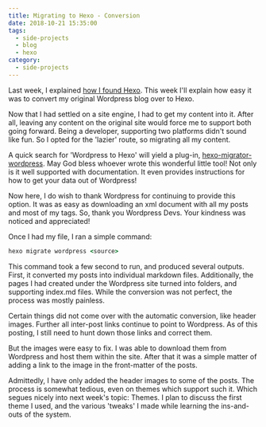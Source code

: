 ```yaml
---
title: Migrating to Hexo - Conversion
date: 2018-10-21 15:35:00
tags:
  - side-projects
  - blog
  - hexo
category:
  - side-projects
---
```


Last week, I explained [how I found Hexo](/2018/10/14/hexo-discovery/). This week I'll explain how easy it was to convert my original Wordpress blog over to Hexo.

Now that I had settled on a site engine, I had to get my content into it. After all, leaving any content on the original site would force me to support both going forward. Being a developer, supporting two platforms didn't sound like fun. So I opted for the 'lazier' route, so migrating all my content. 

A quick search for 'Wordpress to Hexo' will yield a plug-in, [hexo-migrator-wordpress](https://hexo.io/docs/migration.html). May God bless whoever wrote this wonderful little tool! Not only is it well supported with documentation. It even provides instructions for how to get your data out of Wordpress!

Now here, I do wish to thank Wordpress for continuing to provide this option. It was as easy as downloading an xml document with all my posts and most of my tags. So, thank you Wordpress Devs. Your kindness was noticed and appreciated!

Once I had my file, I ran a simple command:
```cmd
hexo migrate wordpress <source>
```

This command took a few second to run, and produced several outputs. First, it converted my posts into individual markdown files. Additionally, the pages I had created under the Wordpress site turned into folders, and supporting index.md files. While the conversion was not perfect, the process was mostly painless. 

Certain things did not come over with the automatic conversion, like header images. Further all inter-post links continue to point to Wordpress. As of this posting, I still need to hunt down those links and correct them.

But the images were easy to fix. I was able to download them from Wordpress and host them within the site. After that it was a simple matter of adding a link to the image in the front-matter of the posts.

Admittedly, I have only added the header images to some of the posts. The process is somewhat tedious, even on themes which support such it. Which segues nicely into next week's topic: Themes. I plan to discuss the first theme I used, and the various 'tweaks' I made while learning the ins-and-outs of the system.